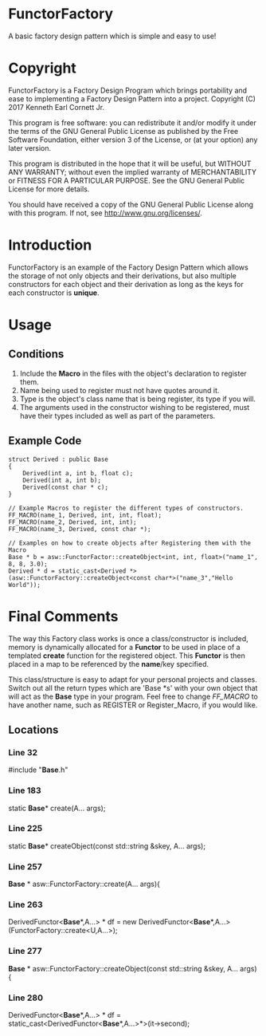 # FunctorFactory
A basic factory design pattern which is simple and easy to use!

# Copyright
FunctorFactory is a Factory Design Program which brings portability
and ease to implementing a Factory Design Pattern into a project.
Copyright (C) 2017  Kenneth Earl Cornett Jr.

This program is free software: you can redistribute it and/or modify
it under the terms of the GNU General Public License as published by
the Free Software Foundation, either version 3 of the License, or
(at your option) any later version.
 
This program is distributed in the hope that it will be useful,
but WITHOUT ANY WARRANTY; without even the implied warranty of
MERCHANTABILITY or FITNESS FOR A PARTICULAR PURPOSE.  See the
GNU General Public License for more details.

You should have received a copy of the GNU General Public License
along with this program.  If not, see <http://www.gnu.org/licenses/>.

# Introduction
FunctorFactory is an example of the Factory Design Pattern which allows
the storage of not only objects and their derivations, but also multiple
constructors for each object and their derivation as long as the keys
for each constructor is **unique**.

# Usage
## Conditions
 1. Include the **Macro** in the files with the object's declaration to
 register them.
 2. Name being used to register must not have quotes around it.
 3. Type is the object's class name that is being register, its type if
 you will.
 4. The arguments used in the constructor wishing to be registered, must
 have their types included as well as part of the parameters.
 
## Example Code
    struct Derived : public Base
    {
        Derived(int a, int b, float c);
        Derived(int a, int b);
        Derived(const char * c);
    }
    
    // Example Macros to register the different types of constructors.
    FF_MACRO(name_1, Derived, int, int, float);
    FF_MACRO(name_2, Derived, int, int);
    FF_MACRO(name_3, Derived, const char *);
    
    // Examples on how to create objects after Registering them with the Macro
    Base * b = asw::FunctorFactor::createObject<int, int, float>("name_1", 8, 8, 3.0);
    Derived * d = static_cast<Derived *>(asw::FunctorFactory::createObject<const char*>("name_3","Hello World"));

# Final Comments
The way this Factory class works is once a class/constructor is included,
memory is dynamically allocated for a **Functor** to be used in place of a
templated **create** function for the registered object.  This **Functor** is
then placed in a map to be referenced by the **name**/key specified.

This class/structure is easy to adapt for your personal projects and classes.
Switch out all the return types which are 'Base \*s' with your own object that
will act as the **Base** type in your program.  Feel free to change *FF_MACRO* to
have another name, such as REGISTER or Register_Macro, if you would like.

## Locations
### Line 32
#include "**Base**.h"

### Line 183
static **Base**\* create(A... args);

### Line 225
static **Base**\* createObject(const std::string &skey, A... args);

### Line 257
**Base** \* asw::FunctorFactory::create(A... args){

### Line 263
DerivedFunctor<**Base**\*,A...> \* df = new DerivedFunctor<**Base**\*,A...>(FunctorFactory::create<U,A...>);

### Line 277
**Base** \* asw::FunctorFactory::createObject(const std::string &skey, A... args){

### Line 280
DerivedFunctor<**Base**\*,A...> \* df = static_cast<DerivedFunctor<**Base**\*,A...>\*>(it->second);
